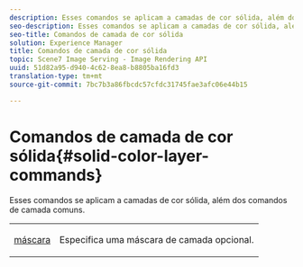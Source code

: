 ```yaml
---
description: Esses comandos se aplicam a camadas de cor sólida, além dos comandos de camada comuns.
seo-description: Esses comandos se aplicam a camadas de cor sólida, além dos comandos de camada comuns.
seo-title: Comandos de camada de cor sólida
solution: Experience Manager
title: Comandos de camada de cor sólida
topic: Scene7 Image Serving - Image Rendering API
uuid: 51d82a95-d940-4c62-8ea8-b8805ba16fd3
translation-type: tm+mt
source-git-commit: 7bc7b3a86fbcdc57cfdc31745fae3afc06e44b15

---
```



# Comandos de camada de cor sólida{#solid-color-layer-commands}

Esses comandos se aplicam a camadas de cor sólida, além dos comandos de camada comuns.

<table id="simpletable_4E563E4C797E45F390340258170BDCE4"> 
 <tr class="strow"> 
  <td class="stentry"> <p><a href="../../../../../../is-api/http-ref/image-serving-api-ref/c-http-protocol-reference/c-command-reference/r-mask.md#reference-922254e027404fb890b850e2723ee06e" type="reference" format="dita" scope="local"> máscara</a> </p> </td> 
  <td class="stentry"> <p>Especifica uma máscara de camada opcional. </p></td> 
 </tr> 
</table>

